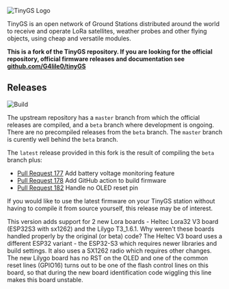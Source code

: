![TinyGS Logo](doc/images/TinyGS_logo.png)

TinyGS is an open network of Ground Stations distributed around the world to receive and operate LoRa satellites, weather probes and other flying objects, using cheap and versatile modules.

**This is a fork of the TinyGS repository. If you are looking for the official repository, official firmware releases and documentation see [github.com/G4lile0/tinyGS](https://github.com/G4lile0/tinyGS)**

## Releases

![Build](https://github.com/mdkendall/tinyGS/actions/workflows/build-platformio.yml/badge.svg)

The upstream repository has a <code>master</code> branch from which the official releases are compiled, and a <code>beta</code> branch where development is ongoing. There are no precompiled releases from the <code>beta</code> branch. The <code>master</code> branch is curently well behind the <code>beta</code> branch.

The <code>latest</code> release provided in this fork is the result of compiling the <code>beta</code> branch plus:

- [Pull Request 177](https://github.com/G4lile0/tinyGS/pull/177) Add battery voltage monitoring feature
- [Pull Request 178](https://github.com/G4lile0/tinyGS/pull/178) Add GitHub action to build firmware
- [Pull Request 182](https://github.com/G4lile0/tinyGS/pull/182) Handle no OLED reset pin

If you would like to use the latest firmware on your TinyGS station without having to compile it from source yourself, this release may be of interest.

This version adds support for 2 new Lora boards - Heltec Lora32 V3 board (ESP32S3 with sx1262) and the Lilygo T3_1.6.1. Why weren't these boards handled properly by the original (or beta) code? The Heltec V3 board uses a different ESP32 variant - the ESP32-S3 which requires newer libraries and build settings. It also uses a SX1262 radio which requires other changes.
The new Lilygo board has no RST on the OLED and one of the common reset lines (GPIO16)  turns out to be one of the flash control lines on this board, so that during the new board identification code wiggling this line makes this board unstable.
